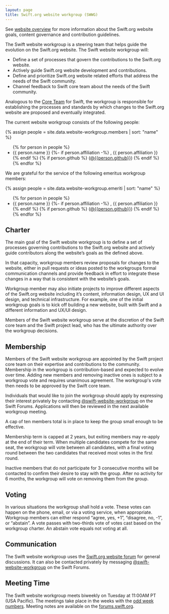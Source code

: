 ```yaml
---
layout: page
title: Swift.org website workgroup (SWWG)
---
```


See [website overview](/website) for more information about the Swift.org website goals, content governance and contribution guidelines.

The Swift website workgroup is a steering team that helps guide the evolution on the Swift.org website. The Swift website workgroup will:

* Define a set of processes that govern the contributions to the Swift.org website.
* Actively guide Swift.org website development and contributions.
* Define and prioritize Swift.org website related efforts that address the needs of the Swift community.
* Channel feedback to Swift core team about the needs of the Swift community.

Analogous to the [Core Team](/community#core-team) for Swift, the workgroup is responsible for establishing the processes and standards by which changes to the Swift.org website are proposed and eventually integrated.

The current website workgroup consists of the following people:

{% assign people = site.data.website-workgroup.members | sort: "name" %}
<ul>
{% for person in people %}
<li>{{ person.name }}
{%- if person.affiliation -%}
  , {{ person.affiliation }}
{% endif %}
{% if person.github %}
  (<a href="https://github.com/{{person.github}}">@{{person.github}}</a>)
{% endif %}
</li>
{% endfor %}
</ul>

We are grateful for the service of the following emeritus workgroup members:

{% assign people = site.data.website-workgroup.emeriti | sort: "name" %}
<ul>
{% for person in people %}
<li>{{ person.name }}
{%- if person.affiliation -%}
  , {{ person.affiliation }}
{% endif %}
{% if person.github %}
  (<a href="https://github.com/{{person.github}}">@{{person.github}}</a>)
{% endif %}
</li>
{% endfor %}
</ul>

## Charter

The main goal of the Swift website workgroup is to define a set of processes governing contributions to the Swift.org website and actively guide contributors along the website’s goals as the defined above.

In that capacity, workgroup members review proposals for changes to the website, either in pull requests or ideas posted to the workgroups formal communication channels and provide feedback in effort to integrate these changes in a way that is consistent with the website’s goals.

Workgroup member may also initiate projects to improve different aspects of the Swift.org website including it’s content, information design, UX and UI design, and technical infrastructure.
For example, one of the initial workgroup goals is to kick off building a new website, built with Swift and a different information and UX/UI design.

Members of the Swift website workgroup serve at the discretion of the Swift core team and the Swift project lead, who has the ultimate authority over the workgroup decisions.


## Membership

Members of the Swift website workgroup are appointed by the Swift project core team on their expertise and contributions to the community.
Membership in the workgroup is contribution-based and expected to evolve over time.
Adding new members and removing inactive ones is subject to a workgroup vote and requires unanimous agreement.
The workgroup's vote then needs to be approved by the Swift core team.

Individuals that would like to join the workgroup should apply by expressing their interest privately by contacting [@swift-website-workgroup](https://forums.swift.org/new-message?groupname=swift-website-workgroup) on the Swift Forums.
Applications will then be reviewed in the next available workgroup meeting.

A cap of ten members total is in place to keep the group small enough to be effective.

Membership term is capped at 2 years, but exiting members may re-apply at the end of their term.
When multiple candidates compete for the same seat, the workgroup will vote between all candidates, with a final voting round between the two candidates that received most votes in the first round.

Inactive members that do not participate for 3 consecutive months will be contacted to confirm their desire to stay with the group.
After no activity for 6 months, the workgroup will vote on removing them from the group.

## Voting

In various situations the workgroup shall hold a vote. These votes can happen on the phone, email, or via a voting service, when appropriate. Workgroup members can either respond “agree, yes, +1”, “disagree, no, -1”, or “abstain”. A vote passes with two-thirds vote of votes cast based on the workgroup charter. An abstain vote equals not voting at all.


## Communication

The Swift website workgroup uses the [Swift.org website forum](https://forums.swift.org/c/swift-website/) for general discussions.
It can also be contacted privately by messaging [@swift-website-workgroup](https://forums.swift.org/new-message?groupname=swift-website-workgroup) on the Swift Forums.


## Meeting Time

The Swift website workgroup meets biweekly on Tuesday at 11:00AM PT (USA Pacific). The meetings take place in the weeks with the [odd week numbers](http://www.whatweekisit.org). Meeting notes are available on the [forums.swift.org](https://forums.swift.org/c/swift-website/workgroup-meeting-notes/91).
